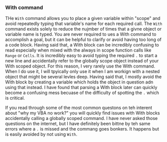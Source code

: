 ### With command

THe `With` command allows you to place a given variable within "scope" and avoid repeatedly typing that variable's name for each required call. The `With` command exists solely to reduce the nujmber of times that a givne object or variable name is typed. You are never required to ues a With command to accomplish a goal, but it can be helpful to clarify or avoid having too long of a code block. Having said that, a With block can be incredibly confusing to read especially when mixed with the always in scope function calls like `Range` or `Cells`. It is incredibly easy to avoid typing the required `.` to start a new line and accidentally refer to the globally scope object instead of your With scoped object. For this reason, I very rarely use the With command. When I do use it, I will tpyically only use it when I am workign with a nested object that might be several levles deep. Having said that, I mostly avoid the With block by creating a variable which holds the object in question adn using that instead. I have found that parsing a With block later can quickly become a confusing mess becuase of the difficulty of spotting the `.` which is critical.

If you read through some of the most common questons on teh interent about "why my VBA no work?" you will quickly find issues with With blocks accidentally calling a globally scoped command. I have never asked those questions on the internet, but I have definitely been bittne by teh same errors where a `.` is missed and the commang goes bonkers. It happens but is easily avoided by not using `With`.
